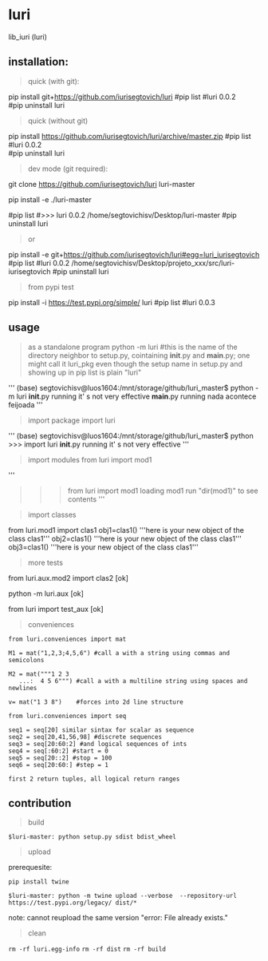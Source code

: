 # luri
lib_iuri (luri)

## installation:

> quick (with git):

pip install git+https://github.com/iurisegtovich/luri
#pip list
#luri                               0.0.2               
#pip uninstall luri

> quick (without git)

pip install https://github.com/iurisegtovich/luri/archive/master.zip
#pip list
#luri                               0.0.2               
#pip uninstall luri

> dev mode (git required):

git clone https://github.com/iurisegtovich/luri luri-master

pip install -e ./luri-master

#pip list
#>>> luri                               0.0.2               /home/segtovichisv/Desktop/luri-master
#pip uninstall luri

> or

pip install -e git+https://github.com/iurisegtovich/luri#egg=luri_iurisegtovich
#pip list
#luri                               0.0.2               /home/segtovichisv/Desktop/projeto_xxx/src/luri-iurisegtovich
#pip uninstall luri

> from pypi test

pip install -i https://test.pypi.org/simple/ luri
#pip list
#luri                               0.0.3               

## usage

> as a standalone program
python -m luri
#this is the name of the directory neighbor to setup.py, cointaining __init__.py and __main__.py; one might call it luri_pkg even though the setup name in setup.py and showing up in pip list is plain "luri"

'''
(base) segtovichisv@luos1604:/mnt/storage/github/luri_master$ python -m luri
    __init__.py running
    it' s not very effective
    __main__.py running
    nada acontece feijoada
'''

> import package
import luri

'''
(base) segtovichisv@luos1604:/mnt/storage/github/luri_master$ python
    >>> import luri
    __init__.py running
    it' s not very effective
'''

> import modules
from luri import mod1

'''
>>> from luri import mod1
loading mod1
run "dir(mod1)" to see contents
'''

> import classes

from luri.mod1 import clas1
obj1=clas1()
'''here is your new object of the class clas1'''
obj2=clas1()
'''here is your new object of the class clas1'''
obj3=clas1()
'''here is your new object of the class clas1'''

> more tests

from luri.aux.mod2 import clas2 [ok]

python -m luri.aux [ok]

from luri import test_aux [ok]

> conveniences

```
from luri.conveniences import mat

M1 = mat("1,2,3;4,5,6") #call a with a string using commas and semicolons

M2 = mat("""1 2 3 
   ...:  4 5 6""") #call a with a multiline string using spaces and newlines
   
v= mat("1 3 8")    #forces into 2d line structure
```

```
from luri.conveniences import seq

seq1 = seq[20] similar sintax for scalar as sequence
seq2 = seq[20,41,56,98] #discrete sequences
seq3 = seq[20:60:2] #and logical sequences of ints
seq4 = seq[:60:2] #start = 0
seq5 = seq[20::2] #stop = 100
seq6 = seq[20:60:] #step = 1

first 2 return tuples, all logical return ranges
```

## contribution

> build
	
`$luri-master: python setup.py sdist bdist_wheel`

> upload
	
prerequesite:

`pip install twine`
	
`$luri-master: python -m twine upload --verbose  --repository-url https://test.pypi.org/legacy/ dist/*`

note: cannot reupload the same version "error: File already exists."

> clean

`rm -rf luri.egg-info`
`rm -rf dist`
`rm -rf build`
